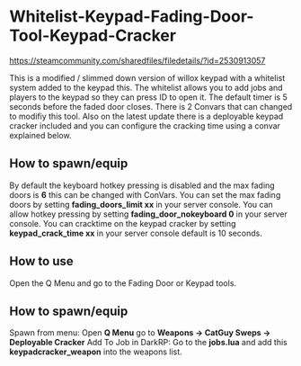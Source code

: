 # Whitelist-Keypad-Fading-Door-Tool-Keypad-Cracker
https://steamcommunity.com/sharedfiles/filedetails/?id=2530913057

This is a modified / slimmed down version of willox keypad with a whitelist system added to the keypad this. The whitelist allows you to add jobs and players to the keypad so they can press ID to open it. The default timer is 5 seconds before the faded door closes. There is 2 Convars that can changed to modifiy this tool. Also on the latest update there is a deployable keypad cracker included and you can configure the cracking time using a convar explained below.

## How to spawn/equip
By default the keyboard hotkey pressing is disabled and the max fading doors is **6** this can be changed with ConVars.
You can set the max fading doors by setting **fading_doors_limit xx** in your server console.
You can allow hotkey pressing by setting **fading_door_nokeyboard 0** in your server console.
You can cracktime on the keypad cracker by setting **keypad_crack_time xx** in your server console default is 10 seconds.

## How to use
Open the Q Menu and go to the Fading Door or Keypad tools.

## How to spawn/equip
Spawn from menu: Open **Q Menu** go to **Weapons -> CatGuy Sweps -> Deployable Cracker**
Add To Job in DarkRP: Go to the **jobs.lua** and add this **keypadcracker_weapon** into the weapons list.
